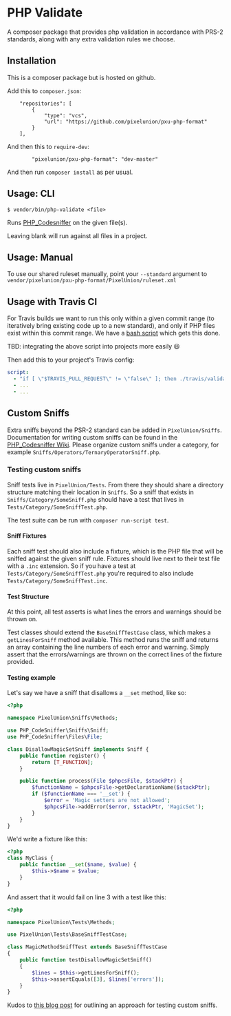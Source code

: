 # PHP Validate

A composer package that provides php validation in accordance with PRS-2
standards, along with any extra validation rules we choose.

## Installation

This is a composer package but is hosted on github.

Add this to `composer.json`:
```
    "repositories": [
        {
            "type": "vcs",
            "url": "https://github.com/pixelunion/pxu-php-format"
        }
    ],

```

And then this to `require-dev`:
```
        "pixelunion/pxu-php-format": "dev-master"
```

And then run `composer install` as per usual.

## Usage: CLI

```
$ vendor/bin/php-validate <file>
```

Runs [PHP_Codesniffer](https://github.com/squizlabs/PHP_CodeSniffer) on the
given file(s).

Leaving blank will run against all files in a project.

## Usage: Manual

To use our shared ruleset manually, point your `--standard` argument to
`vendor/pixelunion/pxu-php-format/PixelUnion/ruleset.xml`

## Usage with Travis CI

For Travis builds we want to run this only within a given commit range (to
iteratively bring existing code up to a new standard), and only if PHP files
exist within this commit range. We have a [bash script](https://gist.github.com/essmahr/05f37b0dec779c5d01b9225241e7d208)
which gets this done.

TBD: integrating the above script into projects more easily :smiley:

Then add this to your project's Travis config:

```yaml
script:
  - "if [ \"$TRAVIS_PULL_REQUEST\" != \"false\" ]; then ./travis/validate $TRAVIS_COMMIT_RANGE; fi"
  - ...
  - ...
```

## Custom Sniffs

Extra sniffs beyond the PSR-2 standard can be added in `PixelUnion/Sniffs`.
Documentation for writing custom sniffs can be found in the
[PHP_Codesniffer Wiki](https://github.com/squizlabs/PHP_CodeSniffer/wiki/Coding-Standard-Tutorial#creating-the-sniff).
Please organize custom sniffs under a category, for example `Sniffs/Operators/TernaryOperatorSniff.php`.

### Testing custom sniffs

Sniff tests live in `PixelUnion/Tests`. From there they should share a directory
structure matching their location in `Sniffs`. So a sniff that exists in
`Sniffs/Category/SomeSniff.php` should have a test that lives in
`Tests/Category/SomeSniffTest.php`.

The test suite can be run with `composer run-script test`.

#### Sniff Fixtures

Each sniff test should also include a fixture, which is the PHP file that will
be sniffed against the given sniff rule. Fixtures should live next to their test
file with a `.inc` extension. So if you have a test at
`Tests/Category/SomeSniffTest.php` you're required to also include
`Tests/Category/SomeSniffTest.inc`.

#### Test Structure

At this point, all test asserts is what lines the errors and warnings should be
thrown on.

Test classes should extend the `BaseSniffTestCase` class, which makes a
`getLinesForSniff` method available. This method runs the sniff and returns an
array containing the line numbers of each error and warning. Simply assert that
the errors/warnings are thrown on the correct lines of the fixture provided.

#### Testing example

Let's say we have a sniff that disallows a `__set` method, like so:

```php
<?php

namespace PixelUnion\Sniffs\Methods;

use PHP_CodeSniffer\Sniffs\Sniff;
use PHP_CodeSniffer\Files\File;

class DisallowMagicSetSniff implements Sniff {
    public function register() {
        return [T_FUNCTION];
    }

    public function process(File $phpcsFile, $stackPtr) {
        $functionName = $phpcsFile->getDeclarationName($stackPtr);
        if ($functionName === '__set') {
            $error = 'Magic setters are not allowed';
            $phpcsFile->addError($error, $stackPtr, 'MagicSet');
        }
    }
}
```

We'd write a fixture like this:
```php
<?php
class MyClass {
    public function __set($name, $value) {
        $this->$name = $value;
    }
}
```

And assert that it would fail on line 3 with a test like this:
```php
<?php

namespace PixelUnion\Tests\Methods;

use PixelUnion\Tests\BaseSniffTestCase;

class MagicMethodSniffTest extends BaseSniffTestCase
{
    public function testDisallowMagicSetSniff()
    {
        $lines = $this->getLinesForSniff();
        $this->assertEquals([3], $lines['errors']);
    }
}
```

Kudos to [this blog post](https://payton.codes/2017/12/15/creating-sniffs-for-a-phpcs-standard/#writing-tests)
for outlining an approach for testing custom sniffs.
